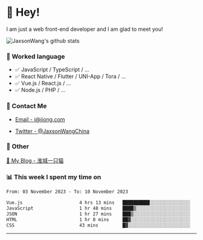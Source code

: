 # 👋 Hey!

I am just a web front-end developer and I am glad to meet you!

![JaxsonWang's github stats](https://github-readme-stats.vercel.app/api?username=JaxsonWang&&show_icons=true&&title_color=1abc9c&&icon_color=1abc9c)


### 📝 Worked language

- ✅ JavaScript / TypeScript / ...
- ✅ React Native / Flutter / UNI-App / Tora / ...
- ✅ Vue.js / React.js / ...
- ✅ Node.js / PHP / ...

### 📮 Contact Me

- [Email - i@iiong.com](mailto:i@iiong.com)

- [Twitter - @JaxsonWangChina](https://twitter.com/JaxsonWangChina)

### 🤪 Other

[📌 My Blog - 淮城一只猫](https://iiong.com)

### 📊 This week I spent my time on

<!--START_SECTION:waka-->

```txt
From: 03 November 2023 - To: 10 November 2023

Vue.js                     4 hrs 13 mins   ██████████░░░░░░░░░░░░░░░   39.91 %
JavaScript                 1 hr 48 mins    ████▒░░░░░░░░░░░░░░░░░░░░   17.00 %
JSON                       1 hr 27 mins    ███▒░░░░░░░░░░░░░░░░░░░░░   13.77 %
HTML                       1 hr 8 mins     ██▓░░░░░░░░░░░░░░░░░░░░░░   10.71 %
CSS                        43 mins         █▓░░░░░░░░░░░░░░░░░░░░░░░   06.81 %
```

<!--END_SECTION:waka-->

---
